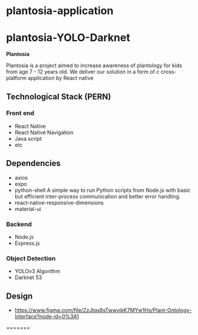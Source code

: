 # plantosia-application

# plantosia-YOLO-Darknet





**Plantosia**

Plantosia is a project aimed to increase awareness of plantology for kids from age 7 - 12 years old. We deliver our solution in a form of c cross-platform application by React native

## Technological Stack (PERN)



### Front end
- React Native
- React Native Navigation
- Java script
- etc

## Dependencies
- axios
- expo
- python-shell
A simple way to run Python scripts from Node.js with basic but efficient inter-process communication and better error handling.
- react-native-responsive-dimensions
- material-ui

### Backend
- Node.js
- Express.js


### Object Detection

- YOLOv3 Algorithm
- Darknet 53


## Design 
- https://www.figma.com/file/ZzJtqs8sTwwyikK7MYw1Hs/Plant-Ontology-Interface?node-id=0%3A1

=======

